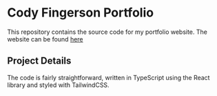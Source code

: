 # Cody Fingerson Portfolio

This repository contains the source code for my portfolio website. The website can be found [here](https://www.codyfingerson.com)

## Project Details

The code is fairly straightforward, written in TypeScript using the React library and styled with TailwindCSS.